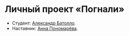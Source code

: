 # Личный проект «Погнали»

* Студент: [Александр Батолло](https://up.htmlacademy.ru/adaptive/19/user/65755).
* Наставник: [Анна Пономарёва](https://up.htmlacademy.ru/htmlcss/27/user/153610).
